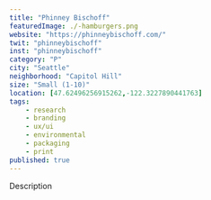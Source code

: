 ```yaml
---
title: "Phinney Bischoff"
featuredImage: ./-hamburgers.png
website: "https://phinneybischoff.com/"
twit: "phinneybischoff"
inst: "phinneybischoff"
category: "P"
city: "Seattle"
neighborhood: "Capitol Hill"
size: "Small (1-10)"
location: [47.62496256915262,-122.3227890441763]
tags:
    - research
    - branding
    - ux/ui
    - environmental
    - packaging
    - print
published: true
---
```


Description
